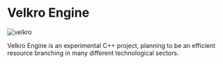 # Velkro Engine
![velkro](https://github.com/VelkroDev/Velkro/assets/129570210/38876fae-a9de-40d6-852c-325a61013389)

Velkro Engine is an experimental C++ project, planning to be an efficient resource branching in many different technological sectors.
